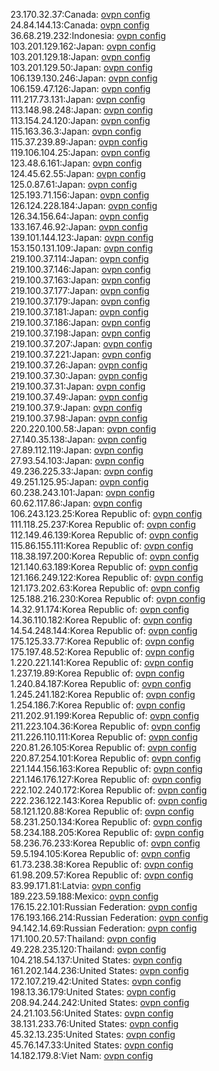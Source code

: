 23.170.32.37:Canada: [ovpn config](vpn/23_170_32_37.ovpn)  
24.84.144.13:Canada: [ovpn config](vpn/24_84_144_13.ovpn)  
36.68.219.232:Indonesia: [ovpn config](vpn/36_68_219_232.ovpn)  
103.201.129.162:Japan: [ovpn config](vpn/103_201_129_162.ovpn)  
103.201.129.18:Japan: [ovpn config](vpn/103_201_129_18.ovpn)  
103.201.129.50:Japan: [ovpn config](vpn/103_201_129_50.ovpn)  
106.139.130.246:Japan: [ovpn config](vpn/106_139_130_246.ovpn)  
106.159.47.126:Japan: [ovpn config](vpn/106_159_47_126.ovpn)  
111.217.73.131:Japan: [ovpn config](vpn/111_217_73_131.ovpn)  
113.148.98.248:Japan: [ovpn config](vpn/113_148_98_248.ovpn)  
113.154.24.120:Japan: [ovpn config](vpn/113_154_24_120.ovpn)  
115.163.36.3:Japan: [ovpn config](vpn/115_163_36_3.ovpn)  
115.37.239.89:Japan: [ovpn config](vpn/115_37_239_89.ovpn)  
119.106.104.25:Japan: [ovpn config](vpn/119_106_104_25.ovpn)  
123.48.6.161:Japan: [ovpn config](vpn/123_48_6_161.ovpn)  
124.45.62.55:Japan: [ovpn config](vpn/124_45_62_55.ovpn)  
125.0.87.61:Japan: [ovpn config](vpn/125_0_87_61.ovpn)  
125.193.71.156:Japan: [ovpn config](vpn/125_193_71_156.ovpn)  
126.124.228.184:Japan: [ovpn config](vpn/126_124_228_184.ovpn)  
126.34.156.64:Japan: [ovpn config](vpn/126_34_156_64.ovpn)  
133.167.46.92:Japan: [ovpn config](vpn/133_167_46_92.ovpn)  
139.101.144.123:Japan: [ovpn config](vpn/139_101_144_123.ovpn)  
153.150.131.109:Japan: [ovpn config](vpn/153_150_131_109.ovpn)  
219.100.37.114:Japan: [ovpn config](vpn/219_100_37_114.ovpn)  
219.100.37.146:Japan: [ovpn config](vpn/219_100_37_146.ovpn)  
219.100.37.163:Japan: [ovpn config](vpn/219_100_37_163.ovpn)  
219.100.37.177:Japan: [ovpn config](vpn/219_100_37_177.ovpn)  
219.100.37.179:Japan: [ovpn config](vpn/219_100_37_179.ovpn)  
219.100.37.181:Japan: [ovpn config](vpn/219_100_37_181.ovpn)  
219.100.37.186:Japan: [ovpn config](vpn/219_100_37_186.ovpn)  
219.100.37.198:Japan: [ovpn config](vpn/219_100_37_198.ovpn)  
219.100.37.207:Japan: [ovpn config](vpn/219_100_37_207.ovpn)  
219.100.37.221:Japan: [ovpn config](vpn/219_100_37_221.ovpn)  
219.100.37.26:Japan: [ovpn config](vpn/219_100_37_26.ovpn)  
219.100.37.30:Japan: [ovpn config](vpn/219_100_37_30.ovpn)  
219.100.37.31:Japan: [ovpn config](vpn/219_100_37_31.ovpn)  
219.100.37.49:Japan: [ovpn config](vpn/219_100_37_49.ovpn)  
219.100.37.9:Japan: [ovpn config](vpn/219_100_37_9.ovpn)  
219.100.37.98:Japan: [ovpn config](vpn/219_100_37_98.ovpn)  
220.220.100.58:Japan: [ovpn config](vpn/220_220_100_58.ovpn)  
27.140.35.138:Japan: [ovpn config](vpn/27_140_35_138.ovpn)  
27.89.112.119:Japan: [ovpn config](vpn/27_89_112_119.ovpn)  
27.93.54.103:Japan: [ovpn config](vpn/27_93_54_103.ovpn)  
49.236.225.33:Japan: [ovpn config](vpn/49_236_225_33.ovpn)  
49.251.125.95:Japan: [ovpn config](vpn/49_251_125_95.ovpn)  
60.238.243.101:Japan: [ovpn config](vpn/60_238_243_101.ovpn)  
60.62.117.86:Japan: [ovpn config](vpn/60_62_117_86.ovpn)  
106.243.123.25:Korea Republic of: [ovpn config](vpn/106_243_123_25.ovpn)  
111.118.25.237:Korea Republic of: [ovpn config](vpn/111_118_25_237.ovpn)  
112.149.46.139:Korea Republic of: [ovpn config](vpn/112_149_46_139.ovpn)  
115.86.155.111:Korea Republic of: [ovpn config](vpn/115_86_155_111.ovpn)  
118.38.197.200:Korea Republic of: [ovpn config](vpn/118_38_197_200.ovpn)  
121.140.63.189:Korea Republic of: [ovpn config](vpn/121_140_63_189.ovpn)  
121.166.249.122:Korea Republic of: [ovpn config](vpn/121_166_249_122.ovpn)  
121.173.202.63:Korea Republic of: [ovpn config](vpn/121_173_202_63.ovpn)  
125.188.216.230:Korea Republic of: [ovpn config](vpn/125_188_216_230.ovpn)  
14.32.91.174:Korea Republic of: [ovpn config](vpn/14_32_91_174.ovpn)  
14.36.110.182:Korea Republic of: [ovpn config](vpn/14_36_110_182.ovpn)  
14.54.248.144:Korea Republic of: [ovpn config](vpn/14_54_248_144.ovpn)  
175.125.33.77:Korea Republic of: [ovpn config](vpn/175_125_33_77.ovpn)  
175.197.48.52:Korea Republic of: [ovpn config](vpn/175_197_48_52.ovpn)  
1.220.221.141:Korea Republic of: [ovpn config](vpn/1_220_221_141.ovpn)  
1.237.19.89:Korea Republic of: [ovpn config](vpn/1_237_19_89.ovpn)  
1.240.84.187:Korea Republic of: [ovpn config](vpn/1_240_84_187.ovpn)  
1.245.241.182:Korea Republic of: [ovpn config](vpn/1_245_241_182.ovpn)  
1.254.186.7:Korea Republic of: [ovpn config](vpn/1_254_186_7.ovpn)  
211.202.91.199:Korea Republic of: [ovpn config](vpn/211_202_91_199.ovpn)  
211.223.104.36:Korea Republic of: [ovpn config](vpn/211_223_104_36.ovpn)  
211.226.110.111:Korea Republic of: [ovpn config](vpn/211_226_110_111.ovpn)  
220.81.26.105:Korea Republic of: [ovpn config](vpn/220_81_26_105.ovpn)  
220.87.254.101:Korea Republic of: [ovpn config](vpn/220_87_254_101.ovpn)  
221.144.156.163:Korea Republic of: [ovpn config](vpn/221_144_156_163.ovpn)  
221.146.176.127:Korea Republic of: [ovpn config](vpn/221_146_176_127.ovpn)  
222.102.240.172:Korea Republic of: [ovpn config](vpn/222_102_240_172.ovpn)  
222.236.122.143:Korea Republic of: [ovpn config](vpn/222_236_122_143.ovpn)  
58.121.120.88:Korea Republic of: [ovpn config](vpn/58_121_120_88.ovpn)  
58.231.250.134:Korea Republic of: [ovpn config](vpn/58_231_250_134.ovpn)  
58.234.188.205:Korea Republic of: [ovpn config](vpn/58_234_188_205.ovpn)  
58.236.76.233:Korea Republic of: [ovpn config](vpn/58_236_76_233.ovpn)  
59.5.194.105:Korea Republic of: [ovpn config](vpn/59_5_194_105.ovpn)  
61.73.238.38:Korea Republic of: [ovpn config](vpn/61_73_238_38.ovpn)  
61.98.209.57:Korea Republic of: [ovpn config](vpn/61_98_209_57.ovpn)  
83.99.171.81:Latvia: [ovpn config](vpn/83_99_171_81.ovpn)  
189.223.59.188:Mexico: [ovpn config](vpn/189_223_59_188.ovpn)  
176.15.22.101:Russian Federation: [ovpn config](vpn/176_15_22_101.ovpn)  
176.193.166.214:Russian Federation: [ovpn config](vpn/176_193_166_214.ovpn)  
94.142.14.69:Russian Federation: [ovpn config](vpn/94_142_14_69.ovpn)  
171.100.20.57:Thailand: [ovpn config](vpn/171_100_20_57.ovpn)  
49.228.235.120:Thailand: [ovpn config](vpn/49_228_235_120.ovpn)  
104.218.54.137:United States: [ovpn config](vpn/104_218_54_137.ovpn)  
161.202.144.236:United States: [ovpn config](vpn/161_202_144_236.ovpn)  
172.107.219.42:United States: [ovpn config](vpn/172_107_219_42.ovpn)  
198.13.36.179:United States: [ovpn config](vpn/198_13_36_179.ovpn)  
208.94.244.242:United States: [ovpn config](vpn/208_94_244_242.ovpn)  
24.21.103.56:United States: [ovpn config](vpn/24_21_103_56.ovpn)  
38.131.233.76:United States: [ovpn config](vpn/38_131_233_76.ovpn)  
45.32.13.235:United States: [ovpn config](vpn/45_32_13_235.ovpn)  
45.76.147.33:United States: [ovpn config](vpn/45_76_147_33.ovpn)  
14.182.179.8:Viet Nam: [ovpn config](vpn/14_182_179_8.ovpn)  
